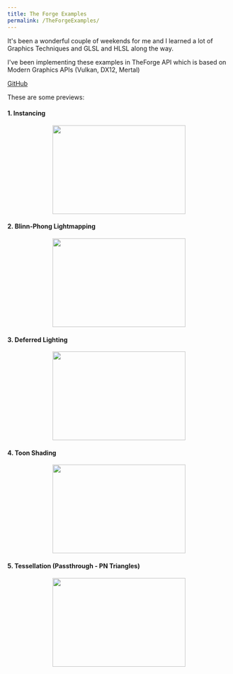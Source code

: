 ```yaml
---
title: The Forge Examples
permalink: /TheForgeExamples/
---
```


It's been a wonderful couple of weekends for me and I learned a lot of Graphics Techniques and GLSL and HLSL along the way.

I've been implementing these examples in TheForge API which is based on Modern Graphics APIs (Vulkan, DX12, Mertal)

[GitHub](https://github.com/Erfan-Ahmadi/TheForgeExamples)

These are some previews: 

#### 1. Instancing
<p align="center">
  <img src="https://github.com/Erfan-Ahmadi/TheForgeExamples/raw/master/screenshots/instancing.gif" alt="" width="300" height="200" />
</p>

#### 2. Blinn-Phong Lightmapping
<p align="center">
  <img src="https://github.com/Erfan-Ahmadi/TheForgeExamples/raw/master/screenshots/lightmapping.gif" alt="" width="300" height="200" />
</p>

#### 3. Deferred Lighting
<p align="center">
  <img src="https://github.com/Erfan-Ahmadi/TheForgeExamples/raw/master/screenshots/deffered.gif" alt="" width="300" height="200" />
</p>

#### 4. Toon Shading
<p align="center">
  <img src="https://github.com/Erfan-Ahmadi/TheForgeExamples/raw/master/screenshots/toonshade.gif" alt="" width="300" height="200" />
</p>

#### 5. Tessellation (Passthrough - PN Triangles)
<p align="center">
  <img src="https://github.com/Erfan-Ahmadi/TheForgeExamples/raw/master/screenshots/tessellation_passthrough.gif" alt="" width="300" height="200" />
</p>
